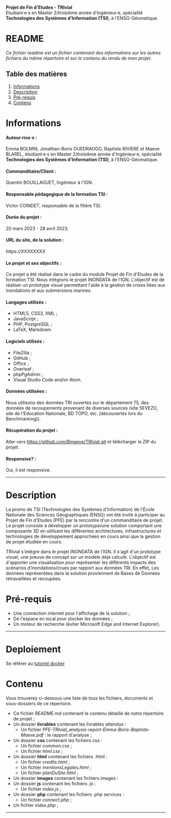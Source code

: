 **Projet de Fin d'Etudes - TRIvial**    
Etudiant·e·s en Master 2/troisième année d'Ingénieur·e, spécialité **Technologies des Systèmes d'Information (TSI)**, à l'ENSG-Géomatique.

README
=======

*Ce fichier readme est un fichier contenant des informations sur les autres fichiers du même répertoire et sur le contenu du rendu de mon projet.*

## Table des matières
1. [Informations](#Informations)
2. [Description](#Description)
3. [Pré-requis](#Pré-requis)
4. [Contenu](#Contenu)

# Informations
#### **Auteur·rice·s** :
Emma BOLMIN, Jonathan-Boris OUEDRAOGO, Baptiste RIVIERE et Maeve BLAREL, étudiant·e·s en Master 2/troisième année d'Ingénieur·e, spécialité **Technologies des Systèmes d'Information (TSI)**, à l'ENSG-Géomatique.
#### **Commanditaire/Client** :
Quentin BOUILLAGUET, Ingénieur à l'IGN.
#### **Responsable pédagogique de la formation TSI** :
Victor COINDET, responsable de la filière TSI.
#### **Durée du projet** :
20 mars 2023 - 28 avril 2023.
#### **URL du site, de la solution** :
*https://XXXXXXXX*
#### **Le projet et ses objectifs** :
Ce projet a été réalisé dans le cadre du module Projet de Fin d'Etudes de la formation TSI. Nous intégrons le projet INONDATA de l'IGN. L'objectif est de réaliser un prototype visuel permettant l'aide à la gestion de crises liées aux inondations et aux submersions marines.
#### **Langages utilisés** :
+ HTML5, CSS3, XML ;
+ JavaScript ;
+ PHP, PostgreSQL ;
+ LaTeX, Markdown.
#### **Logiciels utilisés** :
+ FileZilla ;
+ GitHub ;  
+ Office ;
+ Overleaf ;
+ phpPgAdmin ;
+ Visual Studio Code and/or Atom.
#### **Données utilisées** :
Nous utilisons des données TRI ouvertes sur le département 75, des données de recoupements provenant de diverses sources (site SEVEZO, site de l'Education Nationale, BD TOPO, etc. (découvertes lors du Benchmarking)).
#### **Récupération du projet** :
Aller vers https://github.com/Bmaeve/TRIvial.git et télécharger le ZIP du projet.
#### **Responsive?** :
Oui, il est responsive.
***

# Description
La promo de TSI (Technologies des Systèmes d'Information) de l'École Nationale des Sciences Géographiques (ENSG) ont été invité à participer au Projet de Fin d'Etudes (PFE) par la rencontre d'un commanditaire de projet. Le projet consiste à développer un prototype/une solution comportant une composante 3D en utilisant les différentes architectures, infrastructures et technologies de développement approchées en cours ainsi que la gestion de projet étudiée en cours.

TRIvial s'intègre dans le projet INONDATA de l'IGN. Il s'agit d'un prototype visuel, une preuve de concept sur un modèle déjà calculé. L'objectif est d'apporter une visualisation pour représenter les différents impacts des scénarios d’inondations/crues par rapport aux données TRI. En effet, Les données représentées dans la solution proviennent de Bases de Données retravaillées et recoupées.

# Pré-requis
+ Une connection internet pour l'affichage de la solution ;
+ De l'espace en local pour stocker les données ;
+ Un moteur de recherche (éviter Microsoft Edge and Internet Explorer).
***

# Deploiement

Se référer au [tutoriel docker](https://github.com/Bmaeve/TRIvial/blob/dev/guide_docker.md)


# Contenu
Vous trouverez ci-dessous une liste de tous les fichiers, documents et sous-dossiers de ce répertoire.
+ Ce fichier *README.md* contenant le contenu détaillé de notre répertoire de projet ;
+ Un dossier **livrables** contenant les livrables attendus :
    + Un fichier *PFE-TRIvial_analysis-report-Emma-Boris-Baptiste-Maeve.pdf* : le rapport d'analyse ; 
+ Un dossier **css** contenant les fichiers css :
    + Un fichier *common.css* ;  
    + Un fichier *html.css* ;  
+ Un dossier **html** contenant les fichiers .html :
    + Un fichier *credits.html* ;  
    + Un fichier *mentionsLegales.html* ;  
    + Un fichier *planDuSite.html* ;    
+ Un dossier **images** contenant les fichiers images :
+ Un dossier **js** contenant les fichiers .js :
    + Un fichier *index.js* ;  
+ Un dossier **php** contenant les fichiers .php services :
    + Un fichier *connect.php* ;  
+ Un fichier *index.php* ;  
***






